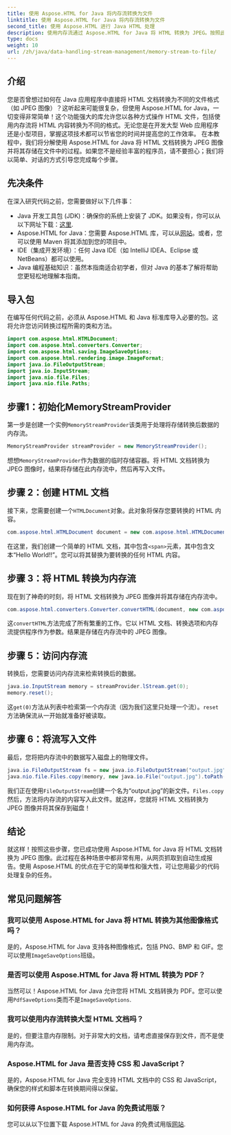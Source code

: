 ```yaml
---
title: 使用 Aspose.HTML for Java 将内存流转换为文件
linktitle: 使用 Aspose.HTML for Java 将内存流转换为文件
second_title: 使用 Aspose.HTML 进行 Java HTML 处理
description: 使用内存流通过 Aspose.HTML for Java 将 HTML 转换为 JPEG。按照此分步指南进行无缝 HTML 到图像转换。
type: docs
weight: 10
url: /zh/java/data-handling-stream-management/memory-stream-to-file/
---
```

## 介绍
您是否曾想过如何在 Java 应用程序中直接将 HTML 文档转换为不同的文件格式（如 JPEG 图像）？这听起来可能很复杂，但使用 Aspose.HTML for Java，一切变得非常简单！这个功能强大的库允许您以各种方式操作 HTML 文件，包括使用内存流将 HTML 内容转换为不同的格式。无论您是在开发大型 Web 应用程序还是小型项目，掌握这项技术都可以节省您的时间并提高您的工作效率。
在本教程中，我们将分解使用 Aspose.HTML for Java 将 HTML 文档转换为 JPEG 图像并将其存储在文件中的过程。如果您不是经验丰富的程序员，请不要担心；我们将以简单、对话的方式引导您完成每个步骤。
## 先决条件
在深入研究代码之前，您需要做好以下几件事：
- Java 开发工具包 (JDK)：确保你的系统上安装了 JDK。如果没有，你可以从以下网址下载：[这里](https://www.oracle.com/java/technologies/javase-jdk11-downloads.html).
-  Aspose.HTML for Java：您需要 Aspose.HTML 库，可以从[网站](https://releases.aspose.com/html/java/)。或者，您可以使用 Maven 将其添加到您的项目中。
- IDE（集成开发环境）：任何 Java IDE（如 IntelliJ IDEA、Eclipse 或 NetBeans）都可以使用。
- Java 编程基础知识：虽然本指南适合初学者，但对 Java 的基本了解将帮助您更轻松地理解本指南。

## 导入包
在编写任何代码之前，必须从 Aspose.HTML 和 Java 标准库导入必要的包。这将允许您访问转换过程所需的类和方法。
```java
import com.aspose.html.HTMLDocument;
import com.aspose.html.converters.Converter;
import com.aspose.html.saving.ImageSaveOptions;
import com.aspose.html.rendering.image.ImageFormat;
import java.io.FileOutputStream;
import java.io.InputStream;
import java.nio.file.Files;
import java.nio.file.Paths;
```
## 步骤1：初始化MemoryStreamProvider
第一步是创建一个实例`MemoryStreamProvider`该类用于处理将存储转换后数据的内存流。
```java
MemoryStreamProvider streamProvider = new MemoryStreamProvider();
```
想想`MemoryStreamProvider`作为数据的临时存储容器。将 HTML 文档转换为 JPEG 图像时，结果将存储在此内存流中，然后再写入文件。
## 步骤 2：创建 HTML 文档
接下来，您需要创建一个`HTMLDocument`对象。此对象将保存您要转换的 HTML 内容。
```java
com.aspose.html.HTMLDocument document = new com.aspose.html.HTMLDocument("<span>Hello World!!</span>");
```
在这里，我们创建一个简单的 HTML 文档，其中包含`<span>`元素，其中包含文本“Hello World!!”。您可以将其替换为要转换的任何 HTML 内容。

## 步骤 3：将 HTML 转换为内存流
现在到了神奇的时刻，将 HTML 文档转换为 JPEG 图像并将其存储在内存流中。
```java
com.aspose.html.converters.Converter.convertHTML(document, new com.aspose.html.saving.ImageSaveOptions(com.aspose.html.rendering.image.ImageFormat.Jpeg), streamProvider.lStream);
```
这`convertHTML`方法完成了所有繁重的工作。它以 HTML 文档、转换选项和内存流提供程序作为参数。结果是存储在内存流中的 JPEG 图像。
## 步骤 5：访问内存流
转换后，您需要访问内存流来检索转换后的数据。
```java
java.io.InputStream memory = streamProvider.lStream.get(0);
memory.reset();
```
这`get(0)`方法从列表中检索第一个内存流（因为我们这里只处理一个流）。`reset`方法确保流从一开始就准备好被读取。
## 步骤 6：将流写入文件
最后，您将把内存流中的数据写入磁盘上的物理文件。
```java
java.io.FileOutputStream fs = new java.io.FileOutputStream("output.jpg");
java.nio.file.Files.copy(memory, new java.io.File("output.jpg").toPath());
```
我们正在使用`FileOutputStream`创建一个名为“output.jpg”的新文件。`Files.copy`然后，方法将内存流的内容写入此文件。就这样，您就将 HTML 文档转换为 JPEG 图像并将其保存到磁盘！
## 结论
就这样！按照这些步骤，您已成功使用 Aspose.HTML for Java 将 HTML 文档转换为 JPEG 图像。此过程在各种场景中都非常有用，从网页抓取到自动生成报告。使用 Aspose.HTML 的优点在于它的简单性和强大性，可让您用最少的代码处理复杂的任务。
## 常见问题解答
### 我可以使用 Aspose.HTML for Java 将 HTML 转换为其他图像格式吗？
是的，Aspose.HTML for Java 支持各种图像格式，包括 PNG、BMP 和 GIF。您可以使用`ImageSaveOptions`班级。
### 是否可以使用 Aspose.HTML for Java 将 HTML 转换为 PDF？
当然可以！Aspose.HTML for Java 允许您将 HTML 文档转换为 PDF。您可以使用`PdfSaveOptions`类而不是`ImageSaveOptions`.
### 我可以使用内存流转换大型 HTML 文档吗？
是的，但要注意内存限制。对于非常大的文档，请考虑直接保存到文件，而不是使用内存流。
### Aspose.HTML for Java 是否支持 CSS 和 JavaScript？
是的，Aspose.HTML for Java 完全支持 HTML 文档中的 CSS 和 JavaScript，确保您的样式和脚本在转换期间得以保留。
### 如何获得 Aspose.HTML for Java 的免费试用版？
您可以从以下位置下载 Aspose.HTML for Java 的免费试用版[网站](https://releases.aspose.com/).